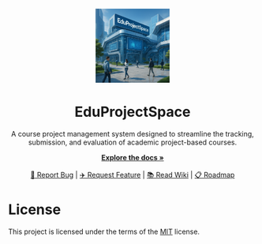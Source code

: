 <p align="center">
	<img loading="lazy" src="./assets/imgProject.png" alt="EduProjectSpace" height="150">
</p>

<h1 align="center">EduProjectSpace</h1>

<p align="center">
	A course project management system designed to streamline the tracking, submission, and evaluation of academic project-based courses.
<p>

<p align="center">
  <a href="#" rel="dofollow" target="blank"><strong>Explore the docs »</strong></a>
	<br/>
	<br/>
	<a href="https://github.com/NguyenTriBaoThang/EduProjectSpace/issues/new?assignees=&labels=&projects=&template=bug_report.md&title=%F0%9F%90%9B+Bug+Report%3A+">🐛 Report Bug</a>
	|
	<a href="https://github.com/NguyenTriBaoThang/EduProjectSpace/issues/new?assignees=&labels=&projects=&template=feature_request.md&title=%F0%9F%9A%80+Feature%3A+">✈️ Request Feature</a>
	|
	<a href="https://github.com/NguyenTriBaoThang/EduProjectSpace/wiki">📚 Read Wiki</a>
	|
	<a href="https://github.com/NguyenTriBaoThang/EduProjectSpace/projects?query=is%3Aopen">📋 Roadmap</a>
</p>

# License

<p align="justify">

This project is licensed under the terms of the [MIT](LICENSE) license.

</p>
